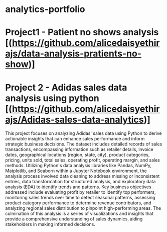 # analytics-portfolio

# Project1 - **Patient no shows analysis** [(https://github.com/alicedaisyethirajs/data-analysis-pratients-no-show)]

# Project 2 - Adidas sales data analysis using python [(https://github.com/alicedaisyethirajs/Adidas-sales-data-analytics)]

This project focuses on analyzing Adidas' sales data using Python to derive actionable insights that can enhance sales performance and inform strategic business decisions. The dataset includes detailed records of sales transactions, encompassing information such as retailer details, invoice dates, geographical locations (region, state, city), product categories, pricing, units sold, total sales, operating profit, operating margin, and sales methods. Utilizing Python's data analysis libraries like Pandas, NumPy, Matplotlib, and Seaborn within a Jupyter Notebook environment, the analysis process involved data cleaning to address missing or inconsistent entries, data transformation for structured analysis, and exploratory data analysis (EDA) to identify trends and patterns. Key business objectives addressed include evaluating profit by retailer to identify top performers, monitoring sales trends over time to detect seasonal patterns, assessing product category performance to determine revenue contributors, and analyzing regional sales distribution to pinpoint high-performing areas. The culmination of this analysis is a series of visualizations and insights that provide a comprehensive understanding of sales dynamics, aiding stakeholders in making informed decisions. 

